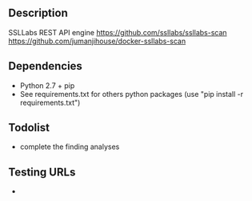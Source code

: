 ## Description
SSLLabs REST API engine
https://github.com/ssllabs/ssllabs-scan
https://github.com/jumanjihouse/docker-ssllabs-scan

## Dependencies
- Python 2.7 + pip
- See requirements.txt for others python packages (use "pip install -r requirements.txt")

## Todolist
- complete the finding analyses


## Testing URLs
*
